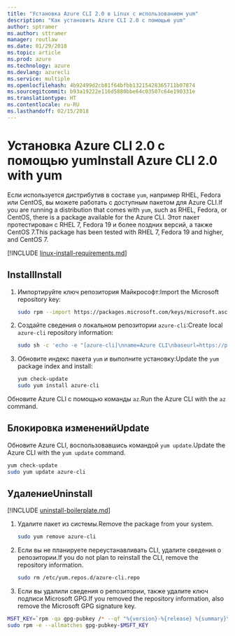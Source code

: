 ```yaml
---
title: "Установка Azure CLI 2.0 в Linux с использованием yum"
description: "Как установить Azure CLI 2.0 с помощью yum"
author: sptramer
ms.author: sttramer
manager: routlaw
ms.date: 01/29/2018
ms.topic: article
ms.prod: azure
ms.technology: azure
ms.devlang: azurecli
ms.service: multiple
ms.openlocfilehash: 4b92499d2cb81f64bfbb13215428365711b07874
ms.sourcegitcommit: b93a19222e116d5880bbe64c03507c64e190331e
ms.translationtype: HT
ms.contentlocale: ru-RU
ms.lasthandoff: 02/15/2018
---
```

# <a name="install-azure-cli-20-with-yum"></a><span data-ttu-id="138fc-103">Установка Azure CLI 2.0 с помощью yum</span><span class="sxs-lookup"><span data-stu-id="138fc-103">Install Azure CLI 2.0 with yum</span></span>

<span data-ttu-id="138fc-104">Если используется дистрибутив в составе `yum`, например RHEL, Fedora или CentOS, вы можете работать с доступным пакетом для Azure CLI.</span><span class="sxs-lookup"><span data-stu-id="138fc-104">If you are running a distribution that comes with `yum`, such as RHEL, Fedora, or CentOS, there is a package available for the Azure CLI.</span></span> <span data-ttu-id="138fc-105">Этот пакет протестирован с RHEL 7, Fedora 19 и более поздних версий, а также CentOS 7.</span><span class="sxs-lookup"><span data-stu-id="138fc-105">This package has been tested with RHEL 7, Fedora 19 and higher, and CentOS 7.</span></span>

[!INCLUDE [linux-install-requirements.md](includes/linux-install-requirements.md)]

## <a name="install"></a><span data-ttu-id="138fc-106">Install</span><span class="sxs-lookup"><span data-stu-id="138fc-106">Install</span></span>

1. <span data-ttu-id="138fc-107">Импортируйте ключ репозитория Майкрософт:</span><span class="sxs-lookup"><span data-stu-id="138fc-107">Import the Microsoft repository key:</span></span>

   ```bash
   sudo rpm --import https://packages.microsoft.com/keys/microsoft.asc
   ```

2. <span data-ttu-id="138fc-108">Создайте сведения о локальном репозитории `azure-cli`:</span><span class="sxs-lookup"><span data-stu-id="138fc-108">Create local `azure-cli` repository information:</span></span>

   ```bash
   sudo sh -c 'echo -e "[azure-cli]\nname=Azure CLI\nbaseurl=https://packages.microsoft.com/yumrepos/azure-cli\nenabled=1\ngpgcheck=1\ngpgkey=https://packages.microsoft.com/keys/microsoft.asc" > /etc/yum.repos.d/azure-cli.repo'
   ```

3. <span data-ttu-id="138fc-109">Обновите индекс пакета `yum` и выполните установку:</span><span class="sxs-lookup"><span data-stu-id="138fc-109">Update the `yum` package index and install:</span></span>

   ```bash
   yum check-update
   sudo yum install azure-cli
   ```

<span data-ttu-id="138fc-110">Обновите Azure CLI с помощью команды `az`.</span><span class="sxs-lookup"><span data-stu-id="138fc-110">Run the Azure CLI with the `az` command.</span></span>

## <a name="update"></a><span data-ttu-id="138fc-111">Блокировка изменений</span><span class="sxs-lookup"><span data-stu-id="138fc-111">Update</span></span>

<span data-ttu-id="138fc-112">Обновите Azure CLI, воспользовавшись командой `yum update`.</span><span class="sxs-lookup"><span data-stu-id="138fc-112">Update the Azure CLI with the `yum update` command.</span></span>

```bash
yum check-update
sudo yum update azure-cli
```

## <a name="uninstall"></a><span data-ttu-id="138fc-113">Удаление</span><span class="sxs-lookup"><span data-stu-id="138fc-113">Uninstall</span></span>

[!INCLUDE [uninstall-boilerplate.md](includes/uninstall-boilerplate.md)]

1. <span data-ttu-id="138fc-114">Удалите пакет из системы.</span><span class="sxs-lookup"><span data-stu-id="138fc-114">Remove the package from your system.</span></span>

   ```bash
   sudo yum remove azure-cli
   ```

2. <span data-ttu-id="138fc-115">Если вы не планируете переустанавливать CLI, удалите сведения о репозитории.</span><span class="sxs-lookup"><span data-stu-id="138fc-115">If you do not plan to reinstall the CLI, remove the repository information.</span></span>

   ```bash
   sudo rm /etc/yum.repos.d/azure-cli.repo
   ```

3. <span data-ttu-id="138fc-116">Если вы удалили сведения о репозитории, также удалите ключ подписи Microsoft GPG.</span><span class="sxs-lookup"><span data-stu-id="138fc-116">If you removed the repository information, also remove the Microsoft GPG signature key.</span></span>

  ```bash
  MSFT_KEY=`rpm -qa gpg-pubkey /* --qf "%{version}-%{release} %{summary}\n" | grep Microsoft | awk '{print $1}'`
  sudo rpm -e --allmatches gpg-pubkey-$MSFT_KEY
  ```
